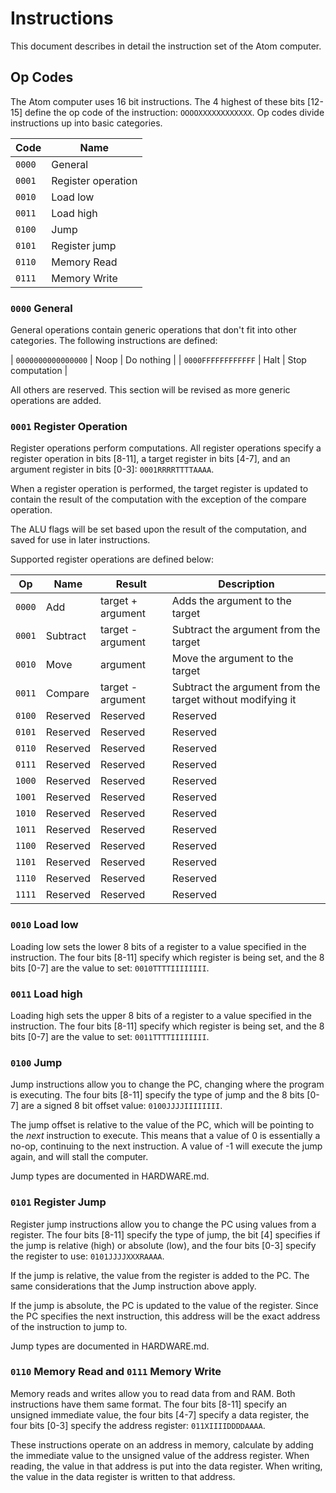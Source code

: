 # Instructions
This document describes in detail the instruction set of the Atom computer.

## Op Codes
The Atom computer uses 16 bit instructions. The 4 highest of these bits [12-15] define the op code of the instruction:
`OOOOXXXXXXXXXXXX`. Op codes divide instructions up into basic categories.

| Code   | Name |
| ---    | --- |
| `0000` | General |
| `0001` | Register operation |
| `0010` | Load low |
| `0011` | Load high |
| `0100` | Jump |
| `0101` | Register jump |
| `0110` | Memory Read |
| `0111` | Memory Write |

### `0000` General
General operations contain generic operations that don't fit into other categories. The following instructions are
defined:

| `0000000000000000` | Noop | Do nothing |
| `0000FFFFFFFFFFFF` | Halt | Stop computation |

All others are reserved. This section will be revised as more generic operations are added.

### `0001` Register Operation
Register operations perform computations. All register operations specify a register operation in bits [8-11], a target
register in bits [4-7], and an argument register in bits [0-3]: `0001RRRRTTTTAAAA`.

When a register operation is performed, the target register is updated to contain the result of the computation with the
exception of the compare operation.

The ALU flags will be set based upon the result of the computation, and saved for use in later instructions.

Supported register operations are defined below:

| Op     | Name                   | Result              | Description |
| ------ | ---------------------- | ------------------- | --- |
| `0000` | Add                    | target + argument   | Adds the argument to the target |
| `0001` | Subtract               | target - argument   | Subtract the argument from the target |
| `0010` | Move                   | argument            | Move the argument to the target |
| `0011` | Compare                | target - argument   | Subtract the argument from the target without modifying it |
| `0100` | Reserved               | Reserved            | Reserved |
| `0101` | Reserved               | Reserved            | Reserved |
| `0110` | Reserved               | Reserved            | Reserved |
| `0111` | Reserved               | Reserved            | Reserved |
| `1000` | Reserved               | Reserved            | Reserved |
| `1001` | Reserved               | Reserved            | Reserved |
| `1010` | Reserved               | Reserved            | Reserved |
| `1011` | Reserved               | Reserved            | Reserved |
| `1100` | Reserved               | Reserved            | Reserved |
| `1101` | Reserved               | Reserved            | Reserved |
| `1110` | Reserved               | Reserved            | Reserved |
| `1111` | Reserved               | Reserved            | Reserved |

### `0010` Load low
Loading low sets the lower 8 bits of a register to a value specified in the instruction. The four bits [8-11] specify
which register is being set, and the 8 bits [0-7] are the value to set: `0010TTTTIIIIIIII`.

### `0011` Load high
Loading high sets the upper 8 bits of a register to a value specified in the instruction. The four bits [8-11] specify
which register is being set, and the 8 bits [0-7] are the value to set: `0011TTTTIIIIIIII`.

### `0100` Jump
Jump instructions allow you to change the PC, changing where the program is executing. The four bits [8-11] specify the
type of jump and the 8 bits [0-7] are a signed 8 bit offset value: `0100JJJJIIIIIIII`.

The jump offset is relative to the value of the PC, which will be pointing to the *next* instruction to execute. This
means that a value of 0 is essentially a no-op, continuing to the next instruction. A value of -1 will execute the jump
again, and will stall the computer.

Jump types are documented in HARDWARE.md.

### `0101` Register Jump
Register jump instructions allow you to change the PC using values from a register. The four bits [8-11] specify the
type of jump, the bit [4] specifies if the jump is relative (high) or absolute (low), and the four bits [0-3] specify
the register to use: `0101JJJJXXXRAAAA`.

If the jump is relative, the value from the register is added to the PC. The same considerations that the Jump
instruction above apply.

If the jump is absolute, the PC is updated to the value of the register. Since the PC specifies the next instruction,
this address will be the exact address of the instruction to jump to.

Jump types are documented in HARDWARE.md.

### `0110` Memory Read and `0111` Memory Write
Memory reads and writes allow you to read data from and RAM. Both instructions have them same format. The four bits
[8-11] specify an unsigned immediate value, the four bits [4-7] specify a data register, the four bits [0-3] specify the
address register: `011XIIIIDDDDAAAA`.

These instructions operate on an address in memory, calculate by adding the immediate value to the unsigned value of the
address register. When reading, the value in that address is put into the data register. When writing, the value in the
data register is written to that address.

